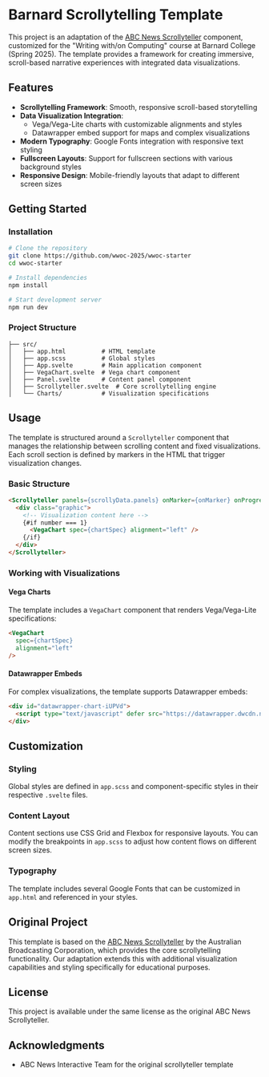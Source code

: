 # Barnard Scrollytelling Template

This project is an adaptation of the [ABC News Scrollyteller](https://github.com/abcnews/scrollyteller) component, customized for the "Writing with/on Computing" course at Barnard College (Spring 2025). The template provides a framework for creating immersive, scroll-based narrative experiences with integrated data visualizations.

## Features

- **Scrollytelling Framework**: Smooth, responsive scroll-based storytelling
- **Data Visualization Integration**:
  - Vega/Vega-Lite charts with customizable alignments and styles
  - Datawrapper embed support for maps and complex visualizations
- **Modern Typography**: Google Fonts integration with responsive text styling
- **Fullscreen Layouts**: Support for fullscreen sections with various background styles
- **Responsive Design**: Mobile-friendly layouts that adapt to different screen sizes

## Getting Started

### Installation

```bash
# Clone the repository
git clone https://github.com/wwoc-2025/wwoc-starter
cd wwoc-starter

# Install dependencies
npm install

# Start development server
npm run dev
```

### Project Structure

```
├── src/
│   ├── app.html          # HTML template
│   ├── app.scss          # Global styles
│   ├── App.svelte        # Main application component
│   ├── VegaChart.svelte  # Vega chart component
│   ├── Panel.svelte      # Content panel component
│   ├── Scrollyteller.svelte  # Core scrollytelling engine
│   └── Charts/           # Visualization specifications
```

## Usage

The template is structured around a `Scrollyteller` component that manages the relationship between scrolling content and fixed visualizations. Each scroll section is defined by markers in the HTML that trigger visualization changes.

### Basic Structure

```html
<Scrollyteller panels={scrollyData.panels} onMarker={onMarker} onProgress={onProgress}>
  <div class="graphic">
    <!-- Visualization content here -->
    {#if number === 1}
      <VegaChart spec={chartSpec} alignment="left" />
    {/if}
  </div>
</Scrollyteller>
```

### Working with Visualizations

#### Vega Charts

The template includes a `VegaChart` component that renders Vega/Vega-Lite specifications:

```html
<VegaChart 
  spec={chartSpec}
  alignment="left" 
/>
```

#### Datawrapper Embeds

For complex visualizations, the template supports Datawrapper embeds:

```html
<div id="datawrapper-chart-iUPVd">
  <script type="text/javascript" defer src="https://datawrapper.dwcdn.net/iUPVd/embed.js" charset="utf-8"></script>
</div>
```

## Customization

### Styling

Global styles are defined in `app.scss` and component-specific styles in their respective `.svelte` files.

### Content Layout

Content sections use CSS Grid and Flexbox for responsive layouts. You can modify the breakpoints in `app.scss` to adjust how content flows on different screen sizes.

### Typography

The template includes several Google Fonts that can be customized in `app.html` and referenced in your styles.

## Original Project

This template is based on the [ABC News Scrollyteller](https://github.com/abcnews/scrollyteller) by the Australian Broadcasting Corporation, which provides the core scrollytelling functionality. Our adaptation extends this with additional visualization capabilities and styling specifically for educational purposes.

## License

This project is available under the same license as the original ABC News Scrollyteller.

## Acknowledgments

- ABC News Interactive Team for the original scrollyteller template

